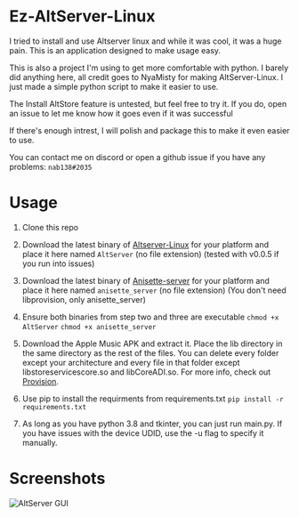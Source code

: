 # Ez-AltServer-Linux
I tried to install and use Altserver linux and while it was cool, it was a huge pain. This is an application designed to make usage easy.

This is also a project I'm using to get more comfortable with python. I barely did anything here, all credit goes to NyaMisty for making AltServer-Linux. I just made a simple python script to make it easier to use.

The Install AltStore feature is untested, but feel free to try it. If you do, open an issue to let me know how it goes even if it was successful

If there's enough intrest, I will polish and package this to make it even easier to use.

You can contact me on discord or open a github issue if you have any problems: `nab138#2035`
# Usage
1. Clone this repo

2. Download the latest binary of [Altserver-Linux](https://github.com/NyaMisty/AltServer-Linux/releases) for your platform and place it here named `AltServer` (no file extension) (tested with v0.0.5 if you run into issues)

3. Download the latest binary of [Anisette-server](https://github.com/Dadoum/Provision/releases) for your platform and place it here named `anisette_server` (no file extension) (You don't need libprovision, only anisette_server)

4. Ensure both binaries from step two and three are executable `chmod +x AltServer` `chmod +x anisette_server`

5. Download the Apple Music APK and extract it. Place the lib directory in the same directory as the rest of the files. You can delete every folder except your architecture and every file in that folder except libstoreservicescore.so and libCoreADI.so. For more info, check out [Provision](https://github.com/Dadoum/Provision).

6. Use pip to install the requirments from requirements.txt `pip install -r requirements.txt`

7. As long as you have python 3.8 and tkinter, you can just run main.py. If you have issues with the device UDID, use the -u flag to specify it manually.

# Screenshots

![AltServer GUI](https://nab138.tixte.co/r/altserver.png)
